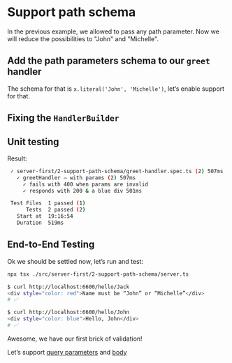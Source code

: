 # Support path schema

In the previous example, we allowed to pass any path parameter. Now we will reduce the possibilities to "John" and "Michelle".

## Add the path parameters schema to our `greet` handler

The schema for that is `x.literal('John', 'Michelle')`, let’s enable support for that.

<!-- diff [code:tsx] ./server-first/2-support-path-schema/greet-handler.tsx ./server-first/1-defining-the-server/greet-handler-2.tsx -->

## Fixing the `HandlerBuilder`

<!-- diff [code:ts] ./server-first/2-support-path-schema/handler-builder.ts ./server-first/1-defining-the-server/handler-builder.ts -->

## Unit testing

<!-- include [code:ts] ./server-first/2-support-path-schema/greet-handler.spec.ts -->

Result:

```sh
 ✓ server-first/2-support-path-schema/greet-handler.spec.ts (2) 507ms
   ✓ greetHandler – with params (2) 507ms
     ✓ fails with 400 when params are invalid
     ✓ responds with 200 & a blue div 501ms

 Test Files  1 passed (1)
      Tests  2 passed (2)
   Start at  19:16:54
   Duration  519ms
```

## End-to-End Testing

Ok we should be settled now, let’s run and test:

```sh
npx tsx ./src/server-first/2-support-path-schema/server.ts
```

```sh
$ curl http://localhost:6600/hello/Jack
<div style="color: red">Name must be “John” or “Michelle”</div>
# ✅

$ curl http://localhost:6600/hello/John
<div style="color: blue">Hello, John</div>
# ✅
```

Awesome, we have our first brick of validation!

Let’s support [query parameters](./3-support-query-schema.md) and [body](./4-support-body-schema.md)
